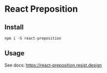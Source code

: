 # React Preposition

## Install

`npm i -S react-preposition`

## Usage

See docs: https://react-preposition.resist.design
